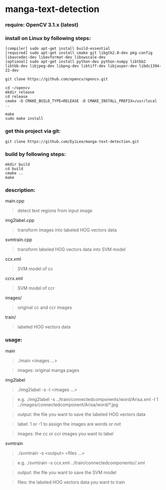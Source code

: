 # manga-text-detection
### require: OpenCV 3.1.x (latest)

### install on Linux by following steps:

	[compiler] sudo apt-get install build-essential
	[required] sudo apt-get install cmake git libgtk2.0-dev pkg-config libavcodec-dev libavformat-dev libswscale-dev
	[optional] sudo apt-get install python-dev python-numpy libtbb2 libtbb-dev libjpeg-dev libpng-dev libtiff-dev libjasper-dev libdc1394-22-dev

	git clone https://github.com/opencv/opencv.git

	cd ~/opencv
	mkdir release
	cd release
	cmake -D CMAKE_BUILD_TYPE=RELEASE -D CMAKE_INSTALL_PREFIX=/usr/local ..

	make
	sudo make install

### get this project via git:

	git clone https://github.com/EyiLee/manga-text-detection.git

### build by following steps:

	mkdir build
	cd build
	cmake ..
	make

### description:
main.cpp
>	detect text regions from input image

img2label.cpp
>	transform images into labeled HOG vectors data

svmtrain.cpp
>	transform labeled HOG vectors data into SVM model

ccx.xml
>	SVM model of cc

ccrx.xml
>	SVM model of ccr

images/
>	original cc and ccr images

train/
>	labeled HOG vectors data

### usage:
main
>	./main <images ...>

>images: original manga pages

img2label
>	./img2label -s <output> -l <label> <images ...>

>e.g.	./img2label -s ../train/connectedcomponents/word/Arisa.xml -l 1 ../images/connectedcomponent/Arisa/word/*.jpg

>output: the file you want to save the labeled HOG vectors data

>label: 1 or -1 to assign the images are words or not

>images: the cc or ccr images you want to label

svmtrain
>	./svmtrain -s \<output\> \<files ...\>

>e.g.	./svmtrain -s ccx.xml ../train/connectedcomponents/*/*.xml

>output: the file you want to save the SVM model

>files: the labeled HOG vectors data you want to train
